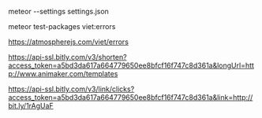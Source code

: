 meteor --settings settings.json

meteor test-packages viet:errors

https://atmospherejs.com/viet/errors

https://api-ssl.bitly.com/v3/shorten?access_token=a5bd3da617a664779650ee8bfcf16f747c8d361a&longUrl=http://www.animaker.com/templates

https://api-ssl.bitly.com/v3/link/clicks?access_token=a5bd3da617a664779650ee8bfcf16f747c8d361a&link=http://bit.ly/1rAgUaF
